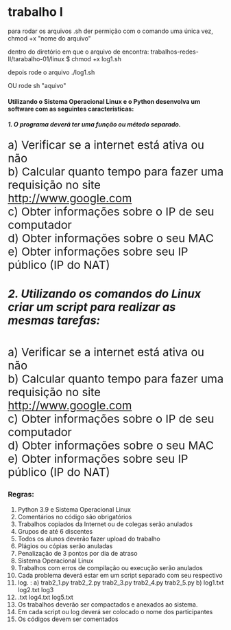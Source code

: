 # trabalho I
para rodar os arquivos .sh der permição com o comando uma única vez, chmod +x "nome do arquivo" <br />

dentro do diretório em que o arquivo de encontra: trabalhos-redes-II/tarabalho-01/linux $ chmod +x log1.sh <br />

depois rode o arquivo ./log1.sh <br />

OU rode sh "aquivo" <br />

#### Utilizando o Sistema Operacional Linux e o Python desenvolva um software com as seguintes características:

##### 1. O programa deverá ter uma função ou método separado.
<div style = "font-size: 26px;">
a) Verificar se a internet está ativa ou não <br />
b) Calcular quanto tempo para fazer uma requisição no site <a href="http://www.google.com"> http://www.google.com </a> <br />
c) Obter informações sobre o IP de seu computador <br />
d) Obter informações sobre o seu MAC <br />
e) Obter informações sobre seu IP público (IP do NAT) <br />

##### 2. Utilizando os comandos do Linux criar um script para realizar as mesmas tarefas:
a) Verificar se a internet está ativa ou não <br />
b) Calcular quanto tempo para fazer uma requisição no site <a href="http://www.google.com"> http://www.google.com </a> <br />
c) Obter informações sobre o IP de seu computador <br />
d) Obter informações sobre o seu MAC <br />
e) Obter informações sobre seu IP público (IP do NAT) <br />

</div>

### Regras:
<ol>
<li>Python 3.9 e Sistema Operacional Linux </li>
<li>Comentários no código são obrigatórios</li>
<li>Trabalhos copiados da Internet ou de colegas serão anulados</li>
<li>Grupos de até 6 discentes</li>
<li>Todos os alunos deverão fazer upload do trabalho</li>
<li>Plágios ou cópias serão anuladas</li>
<li>Penalização de 3 pontos por dia de atraso</li>
<li>Sistema Operacional Linux</li>
<li>Trabalhos com erros de compilação ou execução serão anulados</li>
<li>Cada problema deverá estar em um script separado com seu respectivo</li>
<li>log. : a) trab2_1.py trab2_2.py trab2_3.py trab2_4.py trab2_5.py b) log1.txt log2.txt log3</li>
<li>.txt log4.txt log5.txt</li>
<li>Os trabalhos deverão ser compactados e anexados ao sistema.</li>
<li>Em cada script ou log deverá ser colocado o nome dos participantes</li>
<li>Os códigos devem ser comentados</li>